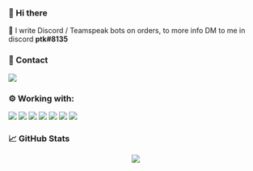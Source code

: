 ### 👋 Hi there
💬 I write Discord / Teamspeak bots on orders, to more info DM to me in discord <b>ptk#8135</b>

### 📧 Contact
[<img src="https://img.shields.io/badge/ptk%238135-%237289DA.svg?&logo=discord&logoColor=white" />](https://discord.com/)

### ⚙️ Working with:
[<img src="https://img.shields.io/badge/java%20-%23007396.svg?logo=java&logoColor=white" />](https://discord.com/)
[<img src="https://img.shields.io/badge/intellij_idea%20-%23007396.svg?logo=intellij-idea&logoColor=white" />](https://discord.com/)
[<img src="https://img.shields.io/badge/mysql-%2315733D.svg?logo=mysql&logoColor=white" />](https://discord.com/)
[<img src="https://img.shields.io/badge/postgresql-%2315733D.svg?logo=postgresql&logoColor=white" />](https://discord.com/)
[<img src="https://img.shields.io/badge/mongodb-%2315733D.svg?logo=mongodb&logoColor=white" />](https://discord.com/)
[<img src="https://img.shields.io/badge/redis-%23DC382D.svg?logo=redis&logoColor=white" />](https://discord.com/)
[<img src="https://img.shields.io/badge/jda-%23DC733D.svg?logo=redis&logoColor=white" />](https://discord.com/)

### 📈 GitHub Stats
<div align="center">
  <img src="https://github-readme-stats.vercel.app/api?username=0ptk&show_icons=true&theme=tokyonight" />
</div>
